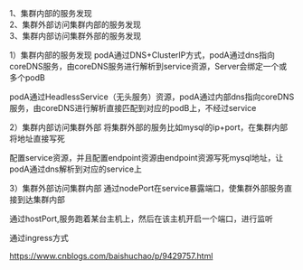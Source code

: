 1、集群内部的服务发现  
2、集群外部访问集群内部的服务发现  
3、集群内部访问集群外部的服务发现  

1）集群内部的服务发现
podA通过DNS+ClusterIP方式，podA通过dns指向coreDNS服务，由coreDNS服务进行解析到service资源，Server会绑定一个或多个podB

podA通过HeadlessService（无头服务）资源，podA通过内部dns指向coreDNS服务，由coreDNS进行解析直接匹配到对应的podB上，不经过service

2）集群内部访问集群外部
将集群外部的服务比如mysql的ip+port，在集群内部将地址直接写死

配置service资源，并且配置endpoint资源由endpoint资源写死mysql地址，让podA通过dns解析到对应的service上

3）集群外部访问集群内部
通过nodePort在service暴露端口，使集群外部服务直接到达集群内部

通过hostPort,服务跑着某台主机上，然后在该主机开启一个端口，进行监听

通过ingress方式


https://www.cnblogs.com/baishuchao/p/9429757.html
